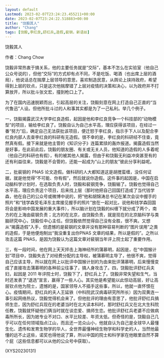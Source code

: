 ```yaml
---
layout: default
Lastmod: 2023-02-07T23:24:23.455211+00:00
date: 2023-02-07T23:24:22.518883+00:00
title: "饶毅其人"
author: "Chang"
tags: [饶毅,李红良,舒红兵,造假,裴钢，新语丝]
---
```


饶毅其人

作者：Chang Chow

饶毅非常热衷于搞关系，他的主要任务就是“交际”，基本不怎么在实验室（他自己公众号说的），但他“交际”的方式却有点不同，不是吃饭、喝酒（也出席上层的酒局），他说话总在揣摩上层领导的意思，喜欢制造民意，从舆论上挟持政府，希望得到上层的钦点，只是这次他揣摩错了上层对疫情的决策和决心，以为政府并不打算放开，所以批斗张文宏，撞到枪口上了。

为了在国内迅速脱颖而出，引起高层的关注，饶毅刻意在网上打造自己正直的“当代鲁迅”人设。但他所批斗过的人和事其实都是为了一己私利。举几个例子。

一，饶毅揭露武汉大学李红良造假，起因是他和李红良竞争一个科技部的“动物模型”的项目，输给李红良了。饶毅自认为自己水平高，理应获得该项目，在经过一番“努力”后，确定自己无法获批该项目，便迁怒于李红良，指示手下人以及配合李红良内部人去查李红良的科研有无造假。很不幸的是，李红良的科研经不住查，竟然真有假。接下来就是他主管的《知识分子》连篇累牍的轰炸报道。揭露造假当然是好事，在此前此后，饶毅的朋友圈、有关或无关人员，他知道的造假的人多着呢（他自己的科研也有假），有的被其他人揭露，但由于和饶毅无利益冲突甚至有的还有利益往来，饶毅是不会管的，还能一起成为“山上的朋友”彼此分享利益呢。

二，批裴钢的 PNAS 论文造假。做科研的人大都知道这是胡搅蛮缠，没任何证据，就是他觉得“不可能、你有假”，然后就说你造假。这件事的起因是，中国在启动脑科学计划时，在选取负责人时，饶毅和裴钢竞争，饶毅输了。饶毅也觉得自己水平高，理应负责这个项目，后来找上层（那时他把自己回国打造成了当代钱学森，他在自己的公众号或微博中说的，把“他和胡锦涛总书记在某次会议中握手的照片”和“钱学森受毛泽东主席接见握手的照片”放在一起对比，说他和钱学森回国将会是影响中国发展的重大事件），所以脑计划在饶毅的纠缠下就分成了两个，南方的在上海由裴钢负责；北方的在北京，由饶毅负责，就是现在的北京脑科学与类脑研究中心，饶毅任中心主任。但饶毅依然觉得自己没有全胜，很不爽。又想从“揭露造假”入手，但遗憾的是裴钢的文章并没有那种容易判断的“图片误用”之类的造假，于是他便炮制出“我没重复出你PNAS 文章的结果，所以是假的”。之所以攻击这篇 PNAS，是因为饶毅认为这篇文章对裴钢当年评上院士起了重要作用。

三，有一段时间，他在网上天天抨击上海神经所的蒲慕明，起因是，在“中国猴计划”项目中，饶毅失去了对经费分配的主导权，被蒲慕明主导了，他很不爽，觉得自己应该主导，所以就在网上以批评中国猴计划的为由来批评蒲慕明，后来慢慢变成了直接攻击蒲慕明的各种前尘往事了，搞人身攻击了。四，饶毅批评舒红兵夫妇，起因是 2011 年评院士时，饶毅下了，舒红兵上了。饶毅非常失望和生气，当时还发表了“退选”宣言，赢得了一些人心。其实他是希望能以此惊动高层，好让高层钦点他为院士，遗憾的是，国家领导人不插手这些事，所以，他就一直怀恨在心。疫情期间，舒红兵的夫人王延铁（中科院武汉病毒研究所所长）因为双黄连一事引起网络热议，饶毅觉得机会来了。但他批评的理由有意思了，他批评舒红兵搞师生恋，因为舒红兵现在的老婆当时在北大读本科时，那时舒红兵又在北大生科院任教，饶毅就怀疑他们俩当时就在谈恋爱、搞师生恋。他批评舒红兵老婆不应做病毒所所长，因为她专业不对口、水平比较差、年资太低。但奇怪的是，饶毅自己几乎可以在任何领域指点江山，而且还一览众山小，他就自认为自己是全球华人最懂生化、遗传和发育生物学的华人，全世界最懂神经生物学和科学史的人，当然他最懂的远不止这些，诺奖也得他说了算，所以中国的院士和科学家在他眼里自然不算个屁（这些信息都可以从他的公众号中获取）。

(XYS20230131)

